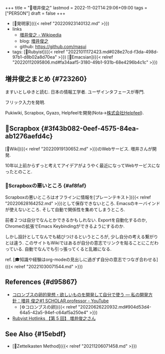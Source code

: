 +++
title = "👨増井俊之"
lastmod = 2022-11-02T14:29:06+09:00
tags = ["PERSON"]
draft = false
+++

-   [🔖発明家]({{< relref "20220923140132.md" >}})
-   links
    -   [増井俊之 - Wikipedia](https://ja.wikipedia.org/wiki/%E5%A2%97%E4%BA%95%E4%BF%8A%E4%B9%8B)
    -   blog: [増井俊之](https://helpfeel.com/masui/)
    -   github: <https://github.com/masui>
-   tags: [🔖Rubyist]({{< relref "20221011172423.md#028e27cd-f3da-498d-97b1-d8b02a8d70ea" >}}) [🔖Emacsian]({{< relref "20220112095806.md#fa34aaf5-3180-49b1-931b-68e4296b4c1c" >}})


## 増井俊之まとめ {#723260}

ますいとしゆきと読む. 日本の情報工学者. ユーザインタフェースが専門.

フリック入力を発明.

Pukiwiki, Scrapbox, Gyazo, Helpfeelを開発(Nota->[株式会社Helpfeel](https://corp.helpfeel.com/ja/home)).


## 📝Scrapbox {#3f43b082-0eef-4575-84ea-ab1276aefd4c}

[📝Wiki]({{< relref "20220919130652.md" >}})のWebサービス. 増井さんが開発.

10年以上前からずっと考えてアイデアがようやく最近になってWebサービスになったとのこと.


### 🤔Scrapboxの悪いところ {#af8faf}

Scrapboxの悪いところはオフラインに情報を[プレーンテキスト]({{< relref "20220628164252.md" >}})として保存できないところ. Emacsのキーバインドが使えないところ. そして自動で関係性を集めてしまうところ.

前者２つは自分でなんとかできるかもしれない. Exportを自動化するのか, Chromeの拡張でEmacs Keybindingができるようにするのか.

しかし設計としてなんでも結びつけるというところが, 少し自分の考える繋がりとは違う. このサイトもWikiではあるが自分の意志でリンクを貼ることにこだわっている. 自動でなんでも引っ張ってくると乱雑になる.

ref. [🎓知識や経験はorg-modeの見出しに過ぎず自分の意志でつなぎ合わせる]({{< relref "20221030071544.md" >}})


## References {#d95867}

-   [コロンブスの卵的発想・欲しいものを開発して自分で使う ― 私の開発方針：増井 俊之#1 SCHOLAR.professor - YouTube](https://www.youtube.com/watch?v=RpwkcYX0fMw&feature=emb_title)
    -   [⚙コロンブスの卵]({{< relref "20220626220932.md#904d53d4-64a5-42a5-94ef-c64af5a250e4" >}})
-   [Rubyist Hotlinks 【第 5 回】 増井俊之さん](https://magazine.rubyist.net/articles/0005/0005-Hotlinks.html)


## See Also {#15ebdf}

-   [📝Zettelkasten Method]({{< relref "20211206071458.md" >}})
